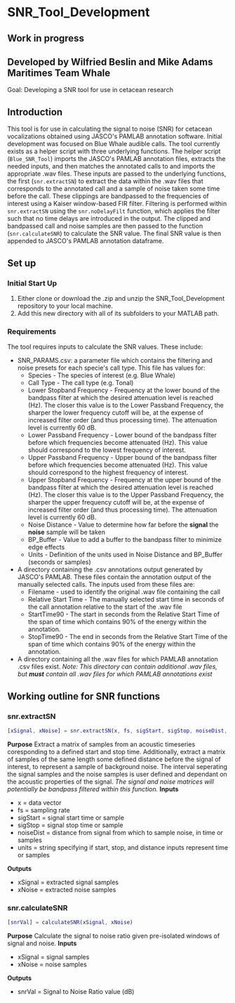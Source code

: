 # SNR_Tool_Development
## Work in progress  
Developed by Wilfried Beslin and Mike Adams  
Maritimes Team Whale
-------------------
Goal: Developing a SNR tool for use in cetacean research

## Introduction
This tool is for use in calculating the signal to noise (SNR) for cetacean vocalizations obtained using JASCO's PAMLAB annotation software.
Initial development was focused on Blue Whale audible calls. The tool currently exists as a helper script with three underlying functions. The helper script (`Blue_SNR_Tool`) imports the JASCO's PAMLAB annotation files, extracts the needed inputs, and then matches the annotated calls to and imports the appropriate .wav files. These inputs are passed to the underlying functions, the first (`snr.extractSN`) to extract the data within the .wav files that corresponds to the annotated call and a sample of noise taken some time before the call. These clippings are bandpassed to the frequencies of interest using a Kaiser window-based FIR filter. Filtering is performed within `snr.extractSN` using the `snr.noDelayFilt` function, which applies the filter such that no time delays are introduced in the output. The clipped and bandpassed call and noise samples are then passed to the function (`snr.calculateSNR`) to calculate the SNR value. The final SNR value is then appended to JASCO's PAMLAB annotation dataframe.  

## Set up

### Initial Start Up
1) Either clone or download the .zip and unzip the SNR_Tool_Development repository to your local machine.
2) Add this new directory with all of its subfolders to your MATLAB path.
### Requirements

The tool requires inputs to calculate the SNR values. These include:
  -  SNR_PARAMS.csv: a parameter file which contains the filtering and noise presets for each specie's call type. This file has values for:
      - Species - The species of interest (e.g. Blue Whale)
      - Call Type - The call type (e.g. Tonal) 
      - Lower Stopband Frequency - Frequency at the lower bound of the bandpass filter at which the desired attenuation level is reached (Hz). The closer this value is to the Lower Passband Frequency, the sharper the lower frequency cutoff will be, at the expense of increased filter order (and thus processing time). The attenuation level is currently 60 dB.
      - Lower Passband Frequency - Lower bound of the bandpass filter before which frequencies become attenuated (Hz). This value should correspond to the lowest frequency of interest.
      - Upper Passband Frequency - Upper bound of the bandpass filter before which frequencies become attenuated (Hz). This value should correspond to the highest frequency of interest.
      - Upper Stopband Frequency - Frequency at the upper bound of the bandpass filter at which the desired attenuation level is reached (Hz). The closer this value is to the Upper Passband Frequency, the sharper the upper frequency cutoff will be, at the expense of increased filter order (and thus processing time). The attenuation level is currently 60 dB.
      - Noise Distance - Value to determine how far before the **signal** the **noise** sample will be taken
      - BP_Buffer - Value to add a buffer to the bandpass filter to minimize edge effects
      - Units - Definition of the units used in Noise Distance and BP_Buffer (seconds or samples)
- A directory containing the .csv annotations output generated by JASCO's PAMLAB. These files contain the annotation output of the manually selected calls. The inputs used from these files are:
  - Filename - used to identify the original .wav file containing the call
  - Relative Start Time - The manually selected start time in seconds of the call annotation relative to the start of the .wav file
  - StartTime90 - The start in seconds from the Relative Start Time of the span of time which contains 90% of the energy within the annotation.
  - StopTime90 -  The end in seconds from the Relative Start Time of the span of time which contains 90% of the energy within the annotation.
- A directory containing all the .wav files for which PAMLAB annotation .csv files exist. *Note: This directory can contain additional .wav files, but **must** contain all .wav files for which PAMLAB annotations exist*   

## Working outline for SNR functions

### **snr.extractSN**
```matlab
[xSignal, xNoise] = snr.extractSN(x, fs, sigStart, sigStop, noiseDist, units)
```
**Purpose**
Extract a matrix of samples from an acoustic timeseries coresponding to a defined start and stop time. Additionally, extract a matrix of samples of the same length some defined distance before the signal of interest, to represent a sample of background noise. The interval seperating the signal samples and the noise samples is user defined and dependant on the acoustic properties of the signal. *The signal and noise matrices will potentially be bandpass filtered within this function.* 
**Inputs**
- x = data vector
- fs = sampling rate
- sigStart = signal start time or sample
- sigStop = signal stop time or sample
- noiseDist = distance from signal from which to sample noise, in time or samples
- units = string specifying if start, stop, and distance inputs represent time or samples

**Outputs**
- xSignal = extracted signal samples
- xNoise = extracted noise samples

### **snr.calculateSNR**
```matlab
[snrVal] = calculateSNR(xSignal, xNoise)
```
**Purpose**
Calculate the signal to noise ratio given pre-isolated windows of signal and noise. 
**Inputs**
- xSignal = signal samples
- xNoise = noise samples

**Outputs**
- snrVal = Signal to Noise Ratio value (dB)
